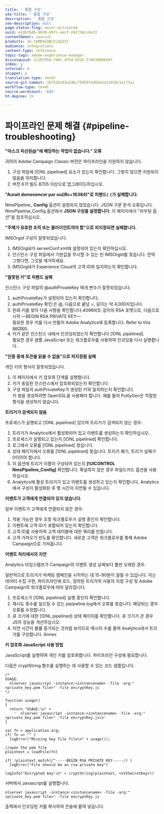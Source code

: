 ```yaml
---
title: ' 통합 구성'
seo-title: ' 통합 구성'
description: ' 통합 구성'
seo-description: null
page-status-flag: never-activated
uuid: e2db7bdb-8630-497c-aacf-242734cc0a72
contentOwner: sauviat
products: SG_CAMPAIGN/CLASSIC
audience: integrations
content-type: reference
topic-tags: adobe-experience-manager
discoiquuid: 1c20795d-748c-4f5d-b526-579b36666e8f
index: y
internal: n
snippet: y
translation-type: tm+mt
source-git-commit: 3b752b283a14bc75954fe46da5a21970c1e17fa1
workflow-type: tm+mt
source-wordcount: '642'
ht-degree: 1%

---
```



# 파이프라인 문제 해결 {#pipeline-troubleshooting}

**&quot;마스크 피선된@&quot;에 해당하는 작업이 없습니다.&quot; 오류**

귀하의 Adobe Campaign Classic 버전은 파이프라인을 지원하지 않습니다.

1. 구성 파일에 [!DNL pipelined] 요소가 있는지 확인합니다. 그렇지 않으면 지원되지 않음을 의미합니다.
1. 버전 6.11 빌드 8705 이상으로 업그레이드하십시오.

**&quot;Aurait domenencer par ou(iRc=16384)&quot;로 피펜드`[` `{`가 실패합니다.**

NmsPipeline_ **Config** 옵션이 설정되지 않았습니다. JSON 구문 분석 오류입니다.
NmsPipeline_Config 옵션에서 **JSON 구성을 설정합니다**. 이 페이지에서 &quot;라우팅 옵션&quot;을 참조하십시오.

**&quot;주체가 유효한 조직 또는 클라이언트여야 함&quot;으로 피지정되면 실패합니다.**

IMSOrgid 구성이 잘못되었습니다.

1. IMSOrgId가 serverConf.xml에 설정되어 있는지 확인하십시오.
1. 인스턴스 구성 파일에서 기본값을 무시할 수 있는 빈 IMSOrgId를 찾습니다. 만약 그렇다면, 그것을 제거하세요.
1. IMSOrgId가 Experience Cloud의 고객 ID와 일치하는지 확인합니다.

**&quot;잘못된 키&quot;로 피펜드 실패**

인스턴스 구성 파일의 @authPrivateKey 매개 변수가 잘못되었습니다.

1. authPrivateKey가 설정되어 있는지 확인합니다.
1. authPrivateKey 확인:은 @, 다음으로 끝남 =, 길이는 약 4,000자입니다.
1. 원래 키를 찾아 다음 사항을 확인합니다.4096비트 길이의 RSA 포맷으로, 다음으로 시작 —BEGIN RSA PRIVATE KEY—
   <br> 필요한 경우 키를 다시 만들어 Adobe Analytics에 등록합니다. Refer to this [section](../../integrations/using/configuring-pipeline.md#oauth-client-creation).
1. 키가 같은 인스턴스 내에서 인코딩되었는지 확인합니다 [!DNL pipelined]. <br>필요한 경우 샘플 JavaScript 또는 워크플로우를 사용하여 인코딩을 다시 실행합니다.

**&quot;인증 중에 토큰을 읽을 수 없음&quot;으로 피지정됨 실패**

개인 키의 형식이 잘못되었습니다.

1. 이 페이지에서 키 암호화 단계를 실행합니다.
1. 키가 동일한 인스턴스에서 암호화되었는지 확인합니다.
1. 구성 파일의 authPrivateKey가 생성된 키와 일치하는지 확인합니다. <br>키 쌍을 생성하려면 OpenSSL을 사용해야 합니다. 예를 들어 PuttyGen은 적절한 형식을 생성하지 않습니다.

**트리거가 검색되지 않음**

프로세스가 실행되고 [!DNL pipelined] 있으며 트리거가 검색되지 않는 경우:

1. 트리거가 Analytics에서 활성화되어 있고 이벤트를 생성하는지 확인하십시오.
1. 프로세스가 실행되고 있는지 [!DNL pipelined] 확인합니다.
1. 로그에서 오류를 [!DNL pipelined] 찾습니다.
1. 상태 페이지에서 오류를 [!DNL pipelined] 찾습니다. 트리거 폐기, 트리거 실패가 0이어야 합니다.
1. 이 옵션에 트리거 이름이 구성되어 있는지 **[!UICONTROL NmsPipeline_Config]** 확인합니다. 확실하지 않은 경우 와일드카드 옵션을 사용하십시오.
1. Analytics에 활성 트리거가 있고 이벤트를 생성하고 있는지 확인합니다. Analytics에서 구성이 활성화된 후 몇 시간이 지연될 수 있습니다.

**이벤트가 고객에게 연결되어 있지 않습니다.**

일부 이벤트가 고객에게 연결되지 않은 경우:

1. 적용 가능한 경우 조정 워크플로우가 실행 중인지 확인합니다.
1. 이벤트에 고객 ID가 포함되어 있는지 확인합니다.
1. 고객 ID를 사용하여 고객 테이블에 대한 쿼리를 만듭니다.
1. 고객 가져오기 빈도를 확인합니다. 새로운 고객은 워크플로우를 통해 Adobe Campaign으로 가져옵니다.

**이벤트 처리에서의 지연**

Analytics 타임스탬프가 Campaign의 이벤트 생성 날짜보다 훨씬 오래된 경우.

일반적으로 트리거가 마케팅 캠페인을 시작하는 데 15-90분이 걸릴 수 있습니다. 이는 데이터 수집 구현, 파이프라인에 로드, 정의된 트리거의 사용자 지정 구성 및 Adobe Campaign의 워크플로우에 따라 달라집니다.

1. 프로세스가 [!DNL pipelined] 실행 중인지 확인합니다.
1. 재시도 횟수를 일으킬 수 있는 pipipeline.log에서 오류를 찾습니다. 해당되는 경우 오류를 수정합니다.
1. 큐 크기에 대한 [!DNL pipelined] 상태 페이지를 확인합니다. 큐 크기가 큰 경우 JS의 성능을 개선하십시오.
1. 지연 시간이 볼륨 증가되는 것처럼 보이므로 메시지 수를 줄여 Analytics에서 트리거를 구성합니다.
Annex

**키 암호화 JavaScript 사용 방법**

JavaScript를 실행하여 개인 키를 암호화합니다. 파이프라인 구성에 필요합니다.

다음은 cryptString 함수를 실행하는 데 사용할 수 있는 코드 샘플입니다.

```
/*
USAGE:
  nlserver javascript -instance:<instancename> -file -arg:"<private_key.pem file>" -file encryptKey.js
*/
 
function usage()
{
  return "USAGE:\n" +
    '  nlserver javascript -instance:<instancename> -file -arg:"<private_key.pem file>" -file encryptKey.js\n'
}
 
var fn = application.arg;
if( fn == "" )
  logError("Missing key file file\n" + usage());
 
//open the pem file
plaintext = loadFile(fn)
 
if( !plaintext.match(/^-----BEGIN RSA PRIVATE KEY-----/) )
  logError("File should be an rsa private key")
 
logInfo("Encrypted key:\n" + cryptString(plaintext, <xtkSecretKey>))
```

서버에서 Javascript를 실행합니다.

```
nlserver javascript -instance:<instancename> -file -arg:"<private_key.pem file>" -file encryptKey.js
```

출력에서 인코딩된 키를 복사하여 콘솔에 붙여 넣습니다.
